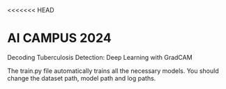 <<<<<<< HEAD
# AI CAMPUS 2024 

Decoding Tuberculosis Detection: Deep Learning with GradCAM

The train.py file automatically trains all the necessary models. You should change the dataset path, model path and log paths.
